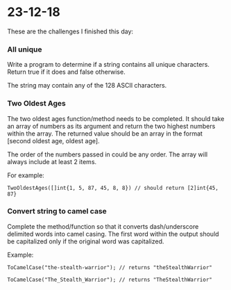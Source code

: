 # 23-12-18

These are the challenges I finished this day:


### All unique

Write a program to determine if a string contains all unique characters. Return true if it does and false otherwise.

The string may contain any of the 128 ASCII characters.


### Two Oldest Ages

The two oldest ages function/method needs to be completed. It should take an array of numbers as its argument and return the two highest numbers within the array. The returned value should be an array in the format [second oldest age, oldest age].

The order of the numbers passed in could be any order. The array will always include at least 2 items.

For example:

```
TwoOldestAges([]int{1, 5, 87, 45, 8, 8}) // should return [2]int{45, 87}
```


### Convert string to camel case

Complete the method/function so that it converts dash/underscore delimited words into camel casing. The first word within the output should be capitalized only if the original word was capitalized.

Example:

```
ToCamelCase("the-stealth-warrior"); // returns "theStealthWarrior"

ToCamelCase("The_Stealth_Warrior"); // returns "TheStealthWarrior"
```